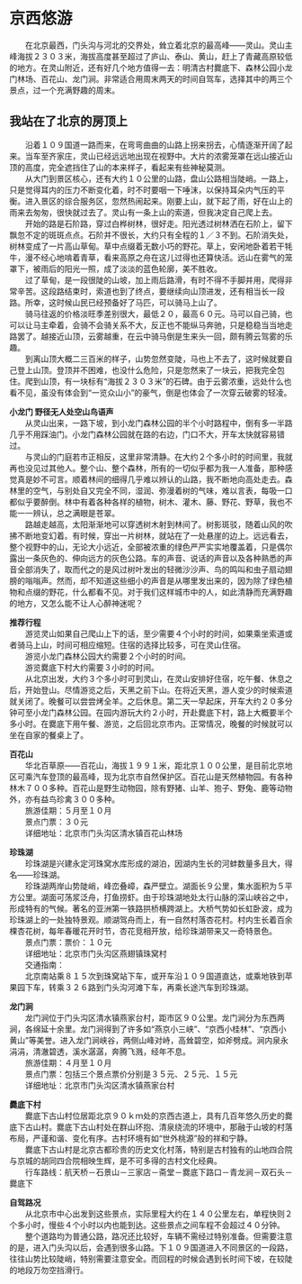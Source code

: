 # 京西悠游  
  
&emsp;&emsp;在北京最西，门头沟与河北的交界处，耸立着北京的最高峰——灵山。灵山主峰海拔２３０３米，海拔高度甚至超过了庐山、泰山、黄山，赶上了青藏高原较低的地方。在灵山附近，还有好几个地方值得一去：明清古村爨底下、森林公园小龙门林场、百花山、龙门涧。非常适合用周末两天的时间自驾车，选择其中的两三个景点，过一个充满野趣的周末。  
  
## 我站在了北京的房顶上  
&emsp;&emsp;沿着１０９国道一路而来，在弯弯曲曲的山路上拐来拐去，心情逐渐开阔了起来。当车至齐家庄，灵山已经远远地出现在视野中。大片的浓雾笼罩在远山接近山顶的高度，完全遮挡住了山的本来样子，看起来有些神秘莫测。  
&emsp;&emsp;从大门到景区核心，还有大约１０公里的山路，盘山公路相当陡峭。一路上，只是觉得耳内的压力不断变化着，时不时要咽一下唾沫，以保持耳朵内气压的平衡。进入景区的综合服务区，忽然热闹起来。刚要上山，就下起了雨，好在山上的雨来去匆匆，很快就过去了。灵山有一条上山的索道，但我决定自己爬上去。  
&emsp;&emsp;开始的路是石阶路，穿过白桦树林，很好走。阳光透过树林洒在石阶上，留下飘忽不定的斑斑点点。石阶并不很长，大约只有全程的１／３不到。石阶消失处，树林变成了一片高山草甸。草中点缀着无数小巧的野花。草上，安闲地卧着若干牦牛，漫不经心地啃着青草，看来高原之舟在这儿过得也还算快活。远山在雾气的笼罩下，被雨后的阳光一照，成了淡淡的蓝色轮廓，美不胜收。  
&emsp;&emsp;过了草甸，是一段很陡的山坡，加上雨后路滑，有时不得不手脚并用，爬得非常辛苦。这段路结束时，索道也到了终点，要继续向山顶进发，还有相当长一段路。所幸，这时候山民已经预备好了马匹，可以骑马上山了。  
&emsp;&emsp;骑马往返的价格淡旺季差别很大，最低２０，最高６０元。马可以自己骑，也可以让马主牵着，会骑不会骑关系不大，反正也不能纵马奔驰，只是稳稳当当地走路罢了。越接近山顶，云雾越重，在云中骑马倒是生来头一回，颇有腾云驾雾的乐趣。  
&emsp;&emsp;到离山顶大概二三百米的样子，山势忽然变陡，马也上不去了，这时候就要自己登上山顶。登顶并不困难，也没什么危险，只是忽然来了一块云，把我完全包住。爬到山顶，有一块标有“海拔２３０３米”的石碑。由于云雾浓重，远处什么也看不见，虽没有体会到“一览众山小”的豪气，倒是也体会了一次穿云破雾的轻凌。  
  
**小龙门 野径无人处空山鸟语声**  
&emsp;&emsp;从灵山出来，一路下坡，到小龙门森林公园的半个小时路程中，倒有多一半路几乎不用踩油门。小龙门森林公园就在路的右边，门口不大，开车太快就容易错过。  
&emsp;&emsp;与灵山的门庭若市正相反，这里非常清静。在大约２个多小时的时间里，我就再也没见过其他人。整个山、整个森林，所有的一切似乎都为我一人准备，那种感觉真是妙不可言。顺着林间的细得几乎难以辨认的山路，我不断地向高处走去。森林里的空气，与别处自又完全不同，湿润、弥漫着树的气味，难以言表，每吸一口都似乎要醉倒。林中有着各种各样的植物，树木、灌木、藤、野花、野草，我也不能一一辨认，总之满眼是苍翠。  
&emsp;&emsp;路越走越高，太阳渐渐地可以穿透树木射到林间了。树影斑驳，随着山风的吹拂不断地变幻着。有时候，穿出一片树林，就站在了一处悬崖的边上。远远看去，整个视野中的山，无论大小远近，全部被浓重的绿色严严实实地覆盖着，只是偶尔露出一条灰色的、伸向远方的灰色公路。车的声音、说话的声音以及各种熟悉的声音全部消失了，取而代之的是风过树叶发出的轻微沙沙声、鸟的鸣叫和虫子扇动翅膀的嗡嗡声。然而，却不知道这些细小的声音是从哪里发出来的，因为除了绿色植物和点缀的野花，什么都看不见。对于我们这样城市中的人，如此清静而充满野趣的地方，又怎么能不让人心醉神迷呢？  
  
**推荐行程**  
&emsp;&emsp;游览灵山如果自己爬山上下的话，至少需要４个小时的时间，如果乘坐索道或者骑马上山，时间可相应缩短。住宿的选择比较多，可在灵山住宿。  
&emsp;&emsp;游览小龙门森林公园大约需要２个小时的时间。  
&emsp;&emsp;游览爨底下村大约需要３小时的时间。  
&emsp;&emsp;从北京出发，大约３个多小时可到灵山，在灵山安排好住宿，吃午餐、休息之后，开始登山。尽情游览之后，天黑之前下山。在将近天黑，游人变少的时候索道就关闭了。晚餐可以尝尝烤全羊。之后休息。第二天一早起床，开车大约２０多分钟可至小龙门森林公园。在园内游玩大约２小时，开赴爨底下村，路上大概要半个多小时。在爨底下用午餐、游览，之后回北京市内。正常情况，晚餐的时候就可以坐在自家的餐桌上了。  
  
**百花山**  
&emsp;&emsp;华北百草原——百花山，海拔１９９１米，距北京１００公里，是目前北京地区可乘汽车登顶的最高峰，现为北京市自然保护区。百花山是天然植物园。有各种林木７００多种。百花山是野生动物园，除有野猪、山羊、狍子、野兔、鹿等动物外，亦有益鸟珍禽３００多种。  
&emsp;&emsp;旅游佳期：５月至１０月  
&emsp;&emsp;景点门票：３０元  
&emsp;&emsp;详细地址：北京市门头沟区清水镇百花山林场  
  
**珍珠湖**  
&emsp;&emsp;珍珠湖是兴建永定河珠窝水库形成的湖泊，因湖内生长的河蚌数量多且大，得名——珍珠湖。  
&emsp;&emsp;珍珠湖两岸山势陡峭，峰峦叠嶂，森严壁立。湖面长９公里，集水面积为５平方公里。湖面可荡浆泛舟，打鱼捞虾。由于珍珠湖地处太行山脉的深山峡谷之中，形成特有的气候。著名的亚洲第一铁路拱桥横跨湖上。大桥气势如长虹卧波，成为珍珠湖上的一处独特景观。顺湖驾舟而上，有一自然村落杏花村。村内生长着百余棵杏花树，每年春暖花开时节，杏花竞相开放，给珍珠湖带来又一奇特景色。  
&emsp;&emsp;景点门票：票价：１０元  
&emsp;&emsp;详细地址：北京市门头沟区燕翅镇珠窝村  
&emsp;&emsp;交通指南：  
&emsp;&emsp;北京南站乘８１５次到珠窝站下车，或开车沿１０９国道直达，或乘地铁到苹果园下车，转乘３２６路到门头沟河滩下车，再乘长途汽车到珍珠湖。  
  
**龙门涧**  
&emsp;&emsp;龙门涧位于门头沟区清水镇燕家台村，距市区９０公里。龙门涧分为东西两涧，各绵延十余里。龙门涧得到了许多如“燕京小三峡”、“京西小桂林”、“京西小黄山”等美誉。进入龙门涧峡谷，两侧山峰对峙，高耸碧空，如斧劈成。涧内泉永涓涓，清澈碧透，溪水潺潺，奔腾飞溅，经年不息。  
&emsp;&emsp;旅游佳期：４月至１０月  
&emsp;&emsp;景点门票：包括三个景点票价分别是３５元、２５元、１５元  
&emsp;&emsp;详细地址：北京市门头沟区清水镇燕家台村  
  
**爨底下村**  
&emsp;&emsp;爨底下古山村位居距北京９０ｋｍ处的京西古道上，具有几百年悠久历史的爨底下古山村。爨底下古山村处在群山环抱、清泉绕流的环境中，那融于山坡的村落布局，严谨和谐、变化有序。古村环境有如“世外桃源”般的祥和宁静。  
&emsp;&emsp;爨底下古山村是北京古都珍贵的历史文化村落，特别是古村独有的山地四合院与京城的胡同四合院相映生辉，是不可多得的古村文化经典。  
&emsp;&emsp;行车路线：航天桥－石景山－三家店－斋堂－爨底下路口－青龙涧－双石头－爨底下  
  
**自驾路况**  
&emsp;&emsp;从北京市中心出发到这些景点，实际里程大约在１４０公里左右，单程快则２个多小时，慢些４个小时以内也能到达。这些景点之间车程不会超过４０分钟。  
&emsp;&emsp;整个道路均为普通公路，路况还比较好，车辆不需经过特别准备。但需要注意的是，进入门头沟以后，会遇到很多山路。下１０９国道进入不同景区的一段路，往往山势比较陡峭，特别需要注意安全。而回程的时候会遇到长时间下坡，在较陡的地段万勿空挡滑行。